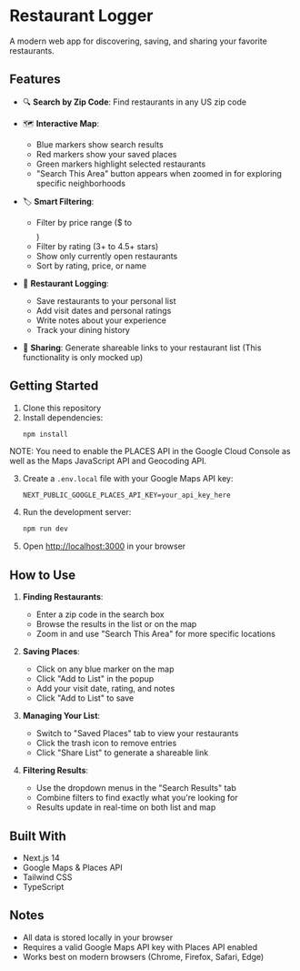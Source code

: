 # Restaurant Logger

A modern web app for discovering, saving, and sharing your favorite restaurants.

## Features

- 🔍 **Search by Zip Code**: Find restaurants in any US zip code
- 🗺️ **Interactive Map**: 
  - Blue markers show search results
  - Red markers show your saved places
  - Green markers highlight selected restaurants
  - "Search This Area" button appears when zoomed in for exploring specific neighborhoods

- 🏷️ **Smart Filtering**:
  - Filter by price range ($ to $$$$)
  - Filter by rating (3+ to 4.5+ stars)
  - Show only currently open restaurants
  - Sort by rating, price, or name

- 📝 **Restaurant Logging**:
  - Save restaurants to your personal list
  - Add visit dates and personal ratings
  - Write notes about your experience
  - Track your dining history

- 🔗 **Sharing**: Generate shareable links to your restaurant list (This functionality is only mocked up)

## Getting Started

1. Clone this repository
2. Install dependencies:
   ```bash
   npm install
   ```

NOTE: You need to enable the PLACES API in the Google Cloud Console as well as the Maps JavaScript API and Geocoding API.

3. Create a `.env.local` file with your Google Maps API key:
   ```
   NEXT_PUBLIC_GOOGLE_PLACES_API_KEY=your_api_key_here
   ```

4. Run the development server:
   ```bash
   npm run dev
   ```

5. Open [http://localhost:3000](http://localhost:3000) in your browser

## How to Use

1. **Finding Restaurants**:
   - Enter a zip code in the search box
   - Browse the results in the list or on the map
   - Zoom in and use "Search This Area" for more specific locations

2. **Saving Places**:
   - Click on any blue marker on the map
   - Click "Add to List" in the popup
   - Add your visit date, rating, and notes
   - Click "Add to List" to save

3. **Managing Your List**:
   - Switch to "Saved Places" tab to view your restaurants
   - Click the trash icon to remove entries
   - Click "Share List" to generate a shareable link

4. **Filtering Results**:
   - Use the dropdown menus in the "Search Results" tab
   - Combine filters to find exactly what you're looking for
   - Results update in real-time on both list and map

## Built With

- Next.js 14
- Google Maps & Places API
- Tailwind CSS
- TypeScript

## Notes

- All data is stored locally in your browser
- Requires a valid Google Maps API key with Places API enabled
- Works best on modern browsers (Chrome, Firefox, Safari, Edge)
